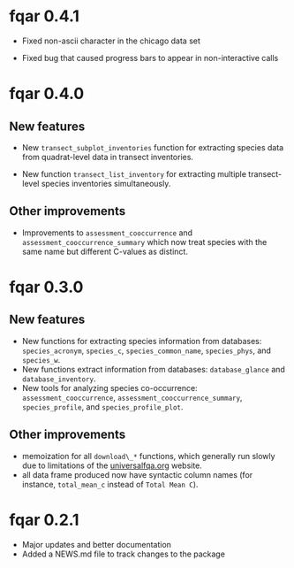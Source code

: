 # fqar 0.4.1

* Fixed non-ascii character in the chicago data set

* Fixed bug that caused progress bars to appear in non-interactive calls

# fqar 0.4.0

## New features

* New `transect_subplot_inventories` function for extracting species data from quadrat-level data in transect inventories.

* New function `transect_list_inventory` for extracting multiple transect-level species inventories simultaneously.

## Other improvements

* Improvements to `assessment_cooccurrence` and `assessment_cooccurrence_summary` which now treat species with the same name but different C-values as distinct.

# fqar 0.3.0

## New features

* New functions for extracting species information from databases: `species_acronym`, `species_c`, `species_common_name`, `species_phys`, and `species_w`.
* New functions extract information from databases: `database_glance` and `database_inventory`. 
* New tools for analyzing species co-occurrence: `assessment_cooccurrence`, `assessment_cooccurrence_summary`, `species_profile`, and `species_profile_plot`.

## Other improvements

* memoization for all `download\_*` functions, which generally run slowly due to limitations of the [universalfqa.org](https://universalfqa.org/) website.
* all data frame produced now have syntactic column names (for instance, `total_mean_c` instead of `Total Mean C`).


# fqar 0.2.1

* Major updates and better documentation
* Added a NEWS.md file to track changes to the package

